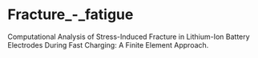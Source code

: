 # Fracture_-_fatigue
Computational Analysis of Stress-Induced Fracture in Lithium-Ion Battery Electrodes During Fast
Charging: A Finite Element Approach.

